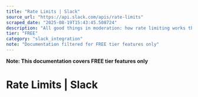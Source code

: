 ```yaml
---
title: "Rate Limits | Slack"
source_url: "https://api.slack.com/apis/rate-limits"
scraped_date: "2025-08-19T15:43:45.508724"
description: "All good things in moderation: how rate limiting works throughout the Slack platform."
tier: "FREE"
category: "slack_integration"
note: "Documentation filtered for FREE tier features only"
---
```

**Note: This documentation covers FREE tier features only**

# Rate Limits | Slack

